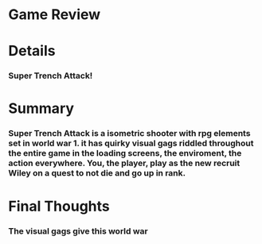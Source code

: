 # Game Review

# Details

  ### Super Trench Attack!

# Summary

  ### Super Trench Attack is a isometric shooter with rpg elements set in world war 1. it has quirky visual gags riddled throughout the entire game in the loading screens, the enviroment, the action everywhere. You, the player, play as the new recruit Wiley on a quest to not die and go up in rank.
    
# Final Thoughts

  ### The visual gags give this world war
